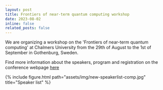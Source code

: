 ```yaml
---
layout: post
title: Frontiers of near-term quantum computing workshop
date: 2023-08-02 
inline: false
related_posts: false
---
```


We are organizing a workshop on the 'Frontiers of near-term quantum computing' at Chalmers University from the 29th of August to the 1st of September in Gothenburg, Sweden. <br>

Find more information about the speakers, program and registration on the conference webpage 
<a href="https://www.chalmers.se/en/conference/frontiers-of-near-term-quantum-computing/">here</a>

{% include figure.html path="assets/img/new-speakerlist-comp.jpg" title="Speaker list" %} 
